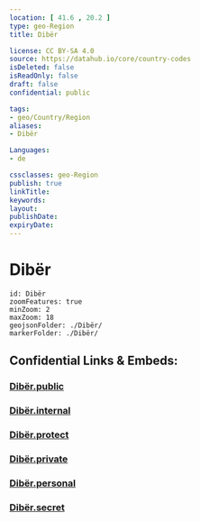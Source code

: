```yaml
---
location: [ 41.6 , 20.2 ] 
type: geo-Region
title: Dibër

license: CC BY-SA 4.0
source: https://datahub.io/core/country-codes
isDeleted: false
isReadOnly: false
draft: false
confidential: public

tags:
- geo/Country/Region
aliases:
- Dibër

Languages:
- de

cssclasses: geo-Region
publish: true
linkTitle: 
keywords: 
layout: 
publishDate: 
expiryDate: 
---
```


# Dibër

```leaflet
id: Dibër
zoomFeatures: true 
minZoom: 2 
maxZoom: 18
geojsonFolder: ./Dibër/
markerFolder: ./Dibër/
```


## Confidential Links & Embeds: 

### [Dibër.public](/_public/\Earth\Continent\Europe\Europe~South\Albania\Counties~AlbaniaDibër.public.md) 

### [Dibër.internal](/_internal/\Earth\Continent\Europe\Europe~South\Albania\Counties~AlbaniaDibër.internal.md) 

### [Dibër.protect](/_protect/\Earth\Continent\Europe\Europe~South\Albania\Counties~AlbaniaDibër.protect.md) 

### [Dibër.private](/_private/\Earth\Continent\Europe\Europe~South\Albania\Counties~AlbaniaDibër.private.md) 

### [Dibër.personal](/_personal/\Earth\Continent\Europe\Europe~South\Albania\Counties~AlbaniaDibër.personal.md) 

### [Dibër.secret](/_secret/\Earth\Continent\Europe\Europe~South\Albania\Counties~AlbaniaDibër.secret.md)

